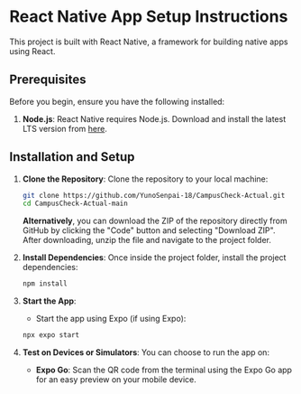 # React Native App Setup Instructions

This project is built with React Native, a framework for building native apps using React.

## Prerequisites

Before you begin, ensure you have the following installed:

1. **Node.js**: React Native requires Node.js. Download and install the latest LTS version from [here](https://nodejs.org/en/download).

## Installation and Setup

1. **Clone the Repository**: Clone the repository to your local machine:

    ```bash
    git clone https://github.com/YunoSenpai-18/CampusCheck-Actual.git
    cd CampusCheck-Actual-main
    ```

    **Alternatively**, you can download the ZIP of the repository directly from GitHub by clicking the "Code" button and selecting "Download ZIP". After downloading, unzip the file and navigate to the project folder.

2. **Install Dependencies**: Once inside the project folder, install the project dependencies:

    ```bash
    npm install
    ```

3. **Start the App**: 
    - Start the app using Expo (if using Expo):
    ```bash
    npx expo start
    ```

4. **Test on Devices or Simulators**: You can choose to run the app on:
    - **Expo Go**: Scan the QR code from the terminal using the Expo Go app for an easy preview on your mobile device.
